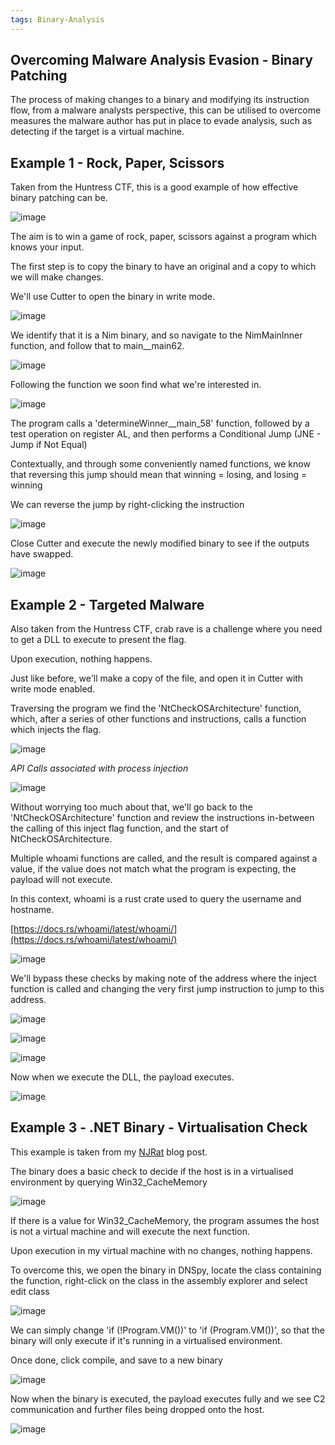 ```yaml
---
tags: Binary-Analysis
---
```



## Overcoming Malware Analysis Evasion - Binary Patching

The process of making changes to a binary and modifying its instruction flow, from a malware analysts perspective, this can be utilised to overcome measures the malware author has put in place to evade analysis, such as detecting if the target is a virtual machine.

## Example 1 - Rock, Paper, Scissors

Taken from the Huntress CTF, this is a good example of how effective binary patching can be.

![image](https://github.com/MZHeader/MZHeader.github.io/assets/151963631/6984b703-2d47-4dd2-96a5-ffff3a8f1fe8)

The aim is to win a game of rock, paper, scissors against a program which knows your input.

The first step is to copy the binary to have an original and a copy to which we will make changes.

We'll use Cutter to open the binary in write mode.

![image](https://github.com/MZHeader/MZHeader.github.io/assets/151963631/c2873273-e3c7-49bb-b0e1-008483858086)

We identify that it is a Nim binary, and so navigate to the NimMainInner function, and follow that to main__main62.

![image](https://github.com/MZHeader/MZHeader.github.io/assets/151963631/177ff89e-d11d-4c6d-a45e-bbad4f30562d)

Following the function we soon find what we're interested in.

![image](https://github.com/MZHeader/MZHeader.github.io/assets/151963631/f313d08d-cd8a-4076-859e-b8cd6796abf5)

The program calls a 'determineWinner__main_58' function, followed by a test operation on register AL, and then performs a Conditional Jump (JNE - Jump if Not Equal)

Contextually, and through some conveniently named functions, we know that reversing this jump should mean that winning = losing, and losing = winning

We can reverse the jump by right-clicking the instruction

![image](https://github.com/MZHeader/MZHeader.github.io/assets/151963631/4c0d72af-45db-4781-a3ad-95a10d31c446)

Close Cutter and execute the newly modified binary to see if the outputs have swapped.

![image](https://github.com/MZHeader/MZHeader.github.io/assets/151963631/67cd1a41-89fc-4b07-bb92-47609bf8b734)

## Example 2 - Targeted Malware

Also taken from the Huntress CTF, crab rave is a challenge where you need to get a DLL to execute to present the flag.

Upon execution, nothing happens.

Just like before, we'll make a copy of the file, and open it in Cutter with write mode enabled.

Traversing the program we find the 'NtCheckOSArchitecture' function, which, after a series of other functions and instructions, calls a function which injects the flag.

![image](https://github.com/MZHeader/MZHeader.github.io/assets/151963631/f7704492-1a10-4202-873e-5eff46590d1a)

_API Calls associated with process injection_

![image](https://github.com/MZHeader/MZHeader.github.io/assets/151963631/06931740-f9f5-42f9-9d96-19a8444f1f49)

Without worrying too much about that, we'll go back to the 'NtCheckOSArchitecture' function and review the instructions in-between the calling of this inject flag function, and the start of NtCheckOSArchitecture.

Multiple whoami functions are called, and the result is compared against a value, if the value does not match what the program is expecting, the payload will not execute.

In this context, whoami is a rust crate used to query the username and hostname.

[https://docs.rs/whoami/latest/whoami/](https://docs.rs/whoami/latest/whoami/) 

![image](https://github.com/MZHeader/MZHeader.github.io/assets/151963631/3fcc8191-ba3b-44c0-a0a5-a5ba7dd65431)

We'll bypass these checks by making note of the address where the inject function is called and changing the very first jump instruction to jump to this address. 

![image](https://github.com/MZHeader/MZHeader.github.io/assets/151963631/06ed8f8d-762b-4650-8500-b7f709730255)

![image](https://github.com/MZHeader/MZHeader.github.io/assets/151963631/d8bffbc7-42d5-4db1-a2c7-7c2c2f268c74)

![image](https://github.com/MZHeader/MZHeader.github.io/assets/151963631/94a06e9e-d141-4dca-8552-02adf78275ff)

Now when we execute the DLL, the payload executes.

![image](https://github.com/MZHeader/MZHeader.github.io/assets/151963631/1e0a47ee-c95f-46d7-ab63-7373c250d3c4)

## Example 3 - .NET Binary - Virtualisation Check

This example is taken from my [NJRat](https://mzheader.github.io/2023/11/29/njrat-maldoc.html) blog post.

The binary does a basic check to decide if the host is in a virtualised environment by querying Win32_CacheMemory

![image](https://github.com/MZHeader/MZHeader.github.io/assets/151963631/0310a987-a366-4dde-ae74-d4f754c11fb5)

If there is a value for Win32_CacheMemory, the program assumes the host is not a virtual machine and will execute the next function.

Upon execution in my virtual machine with no changes, nothing happens.

To overcome this, we open the binary in DNSpy, locate the class containing the function, right-click on the class in the assembly explorer and select edit class

![image](https://github.com/MZHeader/MZHeader.github.io/assets/151963631/fe739797-a947-498c-8c21-bd78e7514ea4)

We can simply change 'if (!Program.VM())' to 'if (Program.VM())', so that the binary will only execute if it's running in a virtualised environment.

Once done, click compile, and save to a new binary

![image](https://github.com/MZHeader/MZHeader.github.io/assets/151963631/bb53fd11-93ea-4fe3-a662-be5902ef3ecb)

Now when the binary is executed, the payload executes fully and we see C2 communication and further files being dropped onto the host.

![image](https://github.com/MZHeader/MZHeader.github.io/assets/151963631/d86c9549-c979-4f15-9a4b-774dc0f879cc)










